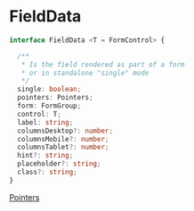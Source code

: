 # FieldData

```typescript
interface FieldData <T = FormControl> {

  /**
   * Is the field rendered as part of a form
   * or in standalone "single" mode
   */
  single: boolean;
  pointers: Pointers;
  form: FormGroup;
  control: T;
  label: string;
  columnsDesktop?: number;
  columnsMobile?: number;
  columnsTablet?: number;
  hint?: string;
  placeholder?: string;
  class?: string;
}
```

<a href="/docs/types/pointers">Pointers</a>

